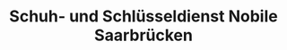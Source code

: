 ---
title: "Schuh- und Schlüsseldienst Nobile Saarbrücken"
url: /saarbruecken/schuh-und-schluesseldienst-nobile-saarbruecken/
shop: Schlüsseldienst
---